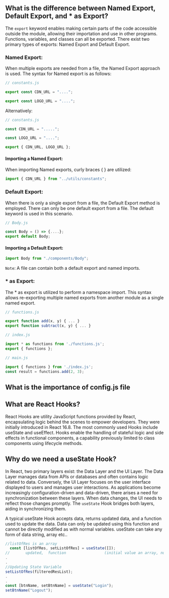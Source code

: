 ## What is the difference between Named Export, Default Export, and * as Export?

The `export` keyword enables making certain parts of the code accessible outside the module, allowing their importation and use in other programs. Functions, variables, and classes can all be exported. There exist two primary types of exports: Named Export and Default Export.

### Named Export:
When multiple exports are needed from a file, the Named Export approach is used. The syntax for Named export is as follows:

```jsx
// constants.js

export const CDN_URL = "....";

export const LOGO_URL = "....";
```
Alternatively:
```jsx
// constants.js

const CDN_URL = ".....";

const LOGO_URL = "....";

export { CDN_URL, LOGO_URL };
```

#### Importing a Named Export:
When importing Named exports, curly braces { } are utilized:
```jsx
import { CDN_URL } from "../utils/constants";
```

### Default Export:
When there is only a single export from a file, the Default Export method is employed. There can only be one default export from a file. The default keyword is used in this scenario.
```jsx
// Body.js

const Body = () => {....};
export default Body;
```

#### Importing a Default Export:
```jsx
import Body from "./components/Body";
```

`Note`: A file can contain both a default export and named imports.

### * as Export:
The * as export is utilized to perform a namespace import. This syntax allows re-exporting multiple named exports from another module as a single named export.

```jsx
// functions.js

export function add(x, y) { ... }
export function subtract(x, y) { ... }

// index.js

import * as functions from './functions.js';
export { functions };

// main.js

import { functions } from './index.js';
const result = functions.add(2, 3);
```


## What is the importance of config.js file

## What are React Hooks?
React Hooks are utility JavaScript functions provided by React, encapsulating logic behind the scenes to empower developers. They were initially introduced in React 16.8. The most commonly used Hooks include useState and useEffect. Hooks enable the handling of stateful logic and side effects in functional components, a capability previously limited to class components using lifecycle methods.

## Why do we need a useState Hook?

In React, two primary layers exist: the Data Layer and the UI Layer. The Data Layer manages data from APIs or databases and often contains logic related to data. Conversely, the UI Layer focuses on the user interface displayed to users and manages user interactions. As applications become increasingly configuration-driven and data-driven, there arises a need for synchronization between these layers. When data changes, the UI needs to reflect those changes promptly. The `useState` Hook bridges both layers, aiding in synchronizing them.

A typical useState Hook accepts data, returns updated data, and a function used to update the data. Data can only be updated using this function and cannot be directly modified as with normal variables. useState can take any form of data string, array etc..
```jsx
//listOfRes is an array
  const [listOfRes, setListOfRes] = useState([]);
//       updated,  function                 (initial value an array, null, empty array)
.
.
//Updating State Variable
setListOfRes(filteredResList);
.
.
const [btnName, setBtnName] = useState("Login");
setBtnName("Logout");
```
